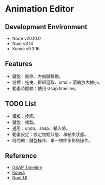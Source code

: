 # Animation Editor

## Development Environment

- Node v20.10.0
- Nuxt v3.14
- Konva v9.3.16

## Features

- 鍵盤：刪除、方向鍵移動。
- 游標：拖曳、群組選取、cmd + 滾輪放大縮小。
- 動畫時間軸：使用 Gsap.timeline。

## TODO List

- 模板：換圖。
- 鍵盤：複製。
- 通用：undo、snap、輸入值。
- 動畫設定：設定初始狀態、和結束狀態。
- 時間軸：鍵盤操作、單一物件多影格操作。

## Reference

- [GSAP Timeline](https://gsap.com/docs/v3/GSAP/Timeline/)
- [Konva](https://konvajs.org/api/Konva.html)
- [Nuxt UI](https://ui.nuxt.com/)
